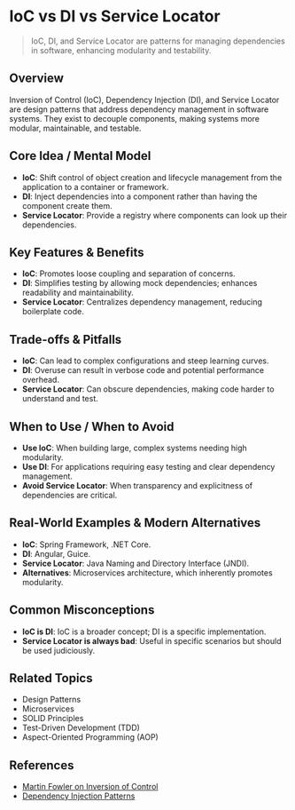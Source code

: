 # IoC vs DI vs Service Locator

> IoC, DI, and Service Locator are patterns for managing dependencies in software, enhancing modularity and testability.

## Overview
Inversion of Control (IoC), Dependency Injection (DI), and Service Locator are design patterns that address dependency management in software systems. They exist to decouple components, making systems more modular, maintainable, and testable.

## Core Idea / Mental Model
- **IoC**: Shift control of object creation and lifecycle management from the application to a container or framework.
- **DI**: Inject dependencies into a component rather than having the component create them.
- **Service Locator**: Provide a registry where components can look up their dependencies.

## Key Features & Benefits
- **IoC**: Promotes loose coupling and separation of concerns.
- **DI**: Simplifies testing by allowing mock dependencies; enhances readability and maintainability.
- **Service Locator**: Centralizes dependency management, reducing boilerplate code.

## Trade-offs & Pitfalls
- **IoC**: Can lead to complex configurations and steep learning curves.
- **DI**: Overuse can result in verbose code and potential performance overhead.
- **Service Locator**: Can obscure dependencies, making code harder to understand and test.

## When to Use / When to Avoid
- **Use IoC**: When building large, complex systems needing high modularity.
- **Use DI**: For applications requiring easy testing and clear dependency management.
- **Avoid Service Locator**: When transparency and explicitness of dependencies are critical.

## Real-World Examples & Modern Alternatives
- **IoC**: Spring Framework, .NET Core.
- **DI**: Angular, Guice.
- **Service Locator**: Java Naming and Directory Interface (JNDI).
- **Alternatives**: Microservices architecture, which inherently promotes modularity.

## Common Misconceptions
- **IoC is DI**: IoC is a broader concept; DI is a specific implementation.
- **Service Locator is always bad**: Useful in specific scenarios but should be used judiciously.

## Related Topics
- Design Patterns
- Microservices
- SOLID Principles
- Test-Driven Development (TDD)
- Aspect-Oriented Programming (AOP)

## References
- [Martin Fowler on Inversion of Control](https://martinfowler.com/bliki/InversionOfControl.html)  
- [Dependency Injection Patterns](https://www.martinfowler.com/articles/injection.html)